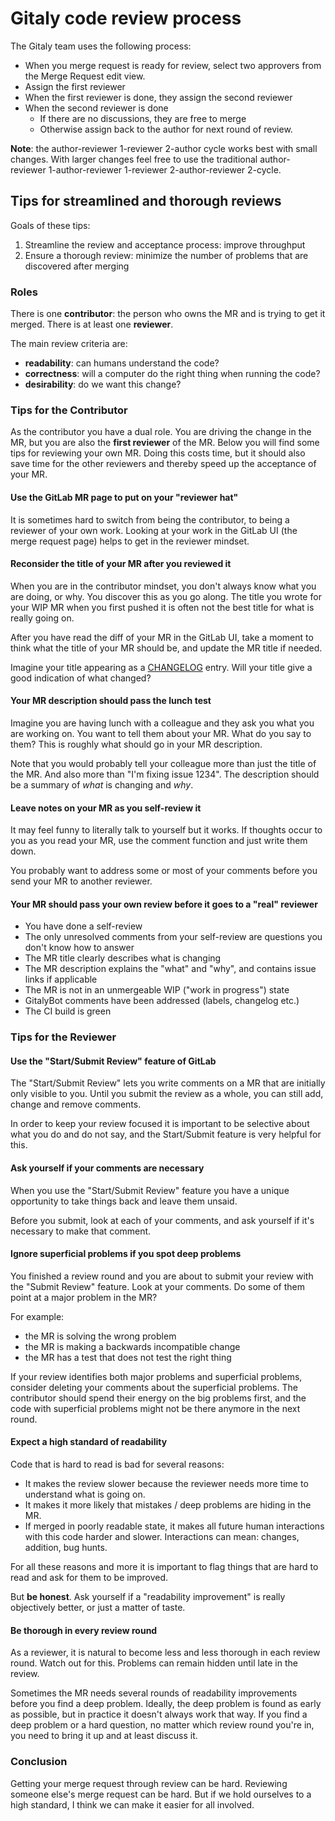 # Gitaly code review process

The Gitaly team uses the following process:

- When you merge request is ready for review, select two approvers from the Merge Request edit view.
- Assign the first reviewer
- When the first reviewer is done, they assign the second reviewer
- When the second reviewer is done
  - If there are no discussions, they are free to merge
  - Otherwise assign back to the author for next round of review.

**Note**: the author-reviewer 1-reviewer 2-author cycle works best with small changes.
With larger changes feel free to use the traditional author-reviewer
1-author-reviewer 1-reviewer 2-author-reviewer 2-cycle.

## Tips for streamlined and thorough reviews

Goals of these tips:

1. Streamline the review and acceptance process: improve throughput
2. Ensure a thorough review: minimize the number of problems that are discovered after merging

### Roles

There is one **contributor**: the person who owns the MR and is trying to get it
merged. There is at least one **reviewer**.

The main review criteria are:

- **readability**: can humans understand the code?
- **correctness**: will a computer do the right thing when running the code?
- **desirability**: do we want this change?

### Tips for the Contributor

As the contributor you have a dual role. You are driving the change in the MR, but you 
are also the **first reviewer** of the MR. Below you will find some tips for reviewing
your own MR. Doing this costs time, but it should also save time for the other
reviewers and thereby speed up the acceptance of your MR.

#### Use the GitLab MR page to put on your "reviewer hat"

It is sometimes hard to switch from being the contributor, to being a reviewer 
of your own work. Looking at your work in the GitLab UI (the merge request page)
helps to get in the reviewer mindset.

#### Reconsider the title of your MR after you reviewed it

When you are in the contributor mindset, you don't always know 
what you are doing, or why. You discover this as you go along. The title you wrote for
your WIP MR when you first pushed it is often not the best title for what is really
going on.

After you have read the diff of your MR in the GitLab UI, take a moment
to think what the title of your MR should be, and update the MR title if needed.

Imagine your title appearing as a [CHANGELOG](CHANGELOG.md) entry.
Will your title give a good indication of what changed?

#### Your MR description should pass the lunch test

Imagine you are having lunch with a colleague and they ask you what you are
working on. You want to tell them about your MR. What do you say to them? This is
roughly what should go in your MR description.

Note that you would probably tell your colleague more than just the
title of the MR. And also more than "I'm fixing issue 1234". The
description should be a summary of _what_ is changing and _why_.

#### Leave notes on your MR as you self-review it

It may feel funny to literally talk to yourself but it works. If
thoughts occur to you as you read your MR, use the comment function
and just write them down.

You probably want to address some or most of your comments before you send your 
MR to another reviewer.

#### Your MR should pass your own review before it goes to a "real" reviewer

- You have done a self-review
- The only unresolved comments from your self-review are questions you don't know
  how to answer
- The MR title clearly describes what is changing
- The MR description explains the "what" and "why", and contains issue links if
  applicable
- The MR is not in an unmergeable WIP ("work in progress") state
- GitalyBot comments have been addressed (labels, changelog etc.)
- The CI build is green

### Tips for the Reviewer

#### Use the "Start/Submit Review" feature of GitLab

The "Start/Submit Review" lets you write comments on a MR that are initially 
only visible to you. Until you submit the review as a whole, you can still add,
change and remove comments.

In order to keep your review focused it is important
to be selective about what you do and do not say, and the Start/Submit feature is very
helpful for this.

#### Ask yourself if your comments are necessary

When you use the "Start/Submit Review" feature you have a unique opportunity to
take things back and leave them unsaid.

Before you submit, look at each of your comments, and ask yourself if it's
necessary to make that comment.

#### Ignore superficial problems if you spot deep problems

You finished a review round and you are about to submit your review with the
"Submit Review" feature. Look at your comments. Do some of them point at a major
problem in the MR?

For example: 
- the MR is solving the wrong problem
- the MR is making a backwards incompatible change
- the MR has a test that does not test the right thing

If your review identifies both major problems and superficial problems, consider
deleting your comments about the superficial problems. The contributor should
spend their energy on the big problems first, and the code with superficial
problems might not be there anymore in the next round.

#### Expect a high standard of readability

Code that is hard to read is bad for several reasons:

- It makes the review slower because the reviewer needs more time to understand
  what is going on.
- It makes it more likely that mistakes / deep problems are hiding in the MR.
- If merged in poorly readable state, it makes all future human interactions
  with this code harder and slower. Interactions can mean: changes, addition,
  bug hunts.

For all these reasons and more it is important to flag things that are hard to
read and ask for them to be improved.

But **be honest**. Ask yourself if a "readability improvement" is really
objectively better, or just a matter of taste.

#### Be thorough in every review round

As a reviewer, it is natural to become less and less thorough in each review
round. Watch out for this. Problems can remain hidden until late in the review.

Sometimes the MR needs several rounds of readability improvements before you
find a deep problem. Ideally, the deep problem is found as early as possible,
but in practice it doesn't always work that way. If you find a deep problem or
a hard question, no matter which review round you're in, you need to bring it
up and at least discuss it.

### Conclusion

Getting your merge request through review can be hard. Reviewing
someone else's merge request can be hard. But if we hold ourselves to
a high standard, I think we can make it easier for all involved.
